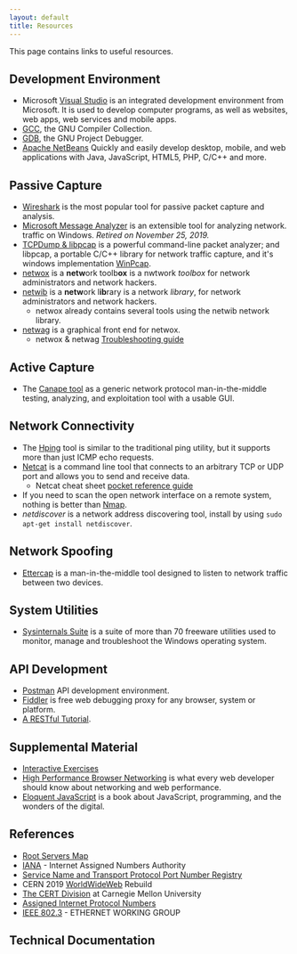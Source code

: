```yaml
---
layout: default
title: Resources
---
```


This page contains links to useful resources.

Development Environment
------------------------------------
- Microsoft  [Visual Studio](https://visualstudio.microsoft.com/) is an integrated development environment from Microsoft. It is used to develop computer programs, as well as websites, web apps, web services and mobile apps.
- [GCC](https://gcc.gnu.org/), the GNU Compiler Collection.
- [GDB](https://www.gnu.org/software/gdb/), the GNU Project Debugger.
-  [Apache NetBeans](ttps://netbeans.org/) Quickly and easily develop desktop, mobile, and web applications
with Java, JavaScript, HTML5, PHP, C/C++ and more.

Passive Capture
------------------------------------
- [Wireshark](https://www.wireshark.org/) is the most popular tool for passive packet capture and analysis.
- [Microsoft Message Analyzer](https://docs.microsoft.com/en-us/message-analyzer/microsoft-message-analyzer-operating-guide) is an extensible tool for analyzing network.
traffic on Windows. *Retired on November 25, 2019.*
- [TCPDump & libpcap](http://www.tcpdump.org/) is a powerful command-line packet analyzer; and libpcap, a portable C/C++ library for network traffic capture, and it's windows implementation [WinPcap](https://www.winpcap.org/).
- [netwox](http://www.cis.syr.edu/~wedu/Teaching/cis758/netw522/netwox-doc_html/) is a **netw**ork toolb**ox** is a nwtwork _toolbox_ for network administrators and network hackers.
- [netwib](http://www.cis.syr.edu/~wedu/seed/Labs/Lab_Setup/netw522/) is a <b>netw</b>ork l<b>ib</b>rary is a network _library_, for network administrators and network hackers.
  - netwox already contains several tools using the netwib network library.
- [netwag](http://www.cis.syr.edu/~wedu/seed/Labs/Lab_Setup/netw522/netwag-doc_html/) is a graphical front end for netwox.
  - netwox & netwag [Troubleshooting guide](docs\netwox.pdf)

Active Capture
------------------------------------
- The [Canape tool](https://github.com/ctxis/canape) as a generic network protocol man-in-the-middle testing, analyzing, and exploitation tool with a usable GUI.

Network Connectivity
------------------------------------
- The [Hping](http://www.hping.org/) tool is similar to the traditional ping utility, but it supports more than just ICMP echo requests.
- [Netcat](http://netcat.sourceforge.net/) is a command line tool that connects to an arbitrary TCP or UDP port and allows you to send and receive data.
  - Netcat cheat sheet [pocket reference guide](docs/netcat_cheat_sheet_v1.pdf)
- If you need to scan the open network interface on a remote system, nothing is better than [Nmap](https://nmap.org/).
- _netdiscover_ is a network address discovering tool, install by using `sudo apt-get install netdiscover`.

Network Spoofing
------------------------------------
- [Ettercap](https://www.ettercap-project.org/) is a man-in-the-middle tool designed to
listen to network traffic between two devices.

System Utilities
------------------------------------
- [Sysinternals Suite](https://docs.microsoft.com/en-us/sysinternals/) is a suite of more than 70 freeware utilities used to monitor, manage and troubleshoot the Windows operating system.

API Development
------------------------------------
- [Postman](https://www.getpostman.com/]) API development environment.
- [Fiddler](https://www.telerik.com/fiddler) is free web debugging proxy for any browser, system or platform.
- [A RESTful Tutorial](https://www.restapitutorial.com/).


Supplemental Material
------------------------------------
-  [Interactive Exercises](http://gaia.cs.umass.edu/kurose_ross/interactive/)
-  [High Performance Browser Networking](https://hpbn.co/) is what every web developer should know about networking and web performance.
-  [Eloquent JavaScript](https://eloquentjavascript.net/) is a book about JavaScript, programming, and the wonders of the digital.

References
-----------------------------------

- [Root Servers Map](https://root-servers.org/)
- [IANA](https://www.iana.org/) - Internet Assigned Numbers Authority
- [Service Name and Transport Protocol Port Number Registry](https://www.iana.org/assignments/service-names-port-numbers/service-names-port-numbers.xhtml)
- CERN 2019 [WorldWideWeb](https://worldwideweb.cern.ch/browser/) Rebuild
- [The CERT Division](https://www.sei.cmu.edu/about/divisions/cert/index.cfm) at Carnegie Mellon University
- [Assigned Internet Protocol Numbers](https://www.iana.org/assignments/protocol-numbers/protocol-numbers.xhtml)
- [IEEE 802.3](http://www.ieee802.org/3/) - ETHERNET WORKING GROUP

Technical Documentation
-----------------------------------
